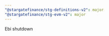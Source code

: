 ```yaml
---
"@stargatefinance/stg-definitions-v2": major
"@stargatefinance/stg-evm-v2": major
---
```


Ebi shutdown

